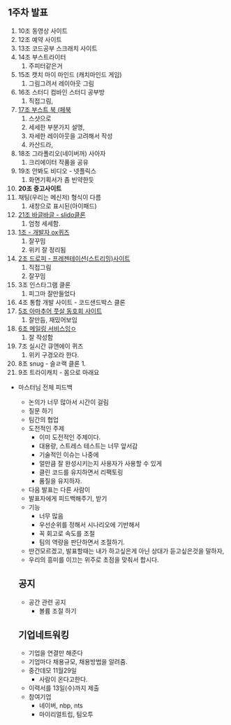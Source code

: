 ## 1주차 발표

1. 10조 동영상 사이트
2. 12조 예약 사이트
3. 13조 코드공부 스크래치 사이트
4. 14조 부스트라이터
   1. 주피터같은거
5. 15조 캣치 마이 마인드 (캐치마인드 게임) 
   1. 그림그려서 레이아웃 그림
6. 16조 스터디 컴바인 스터디 공부방 
   1. 직접그림, 
7. <u>17조 부스트 북 (페북</u>
   1. 스샷으로 
   2. 세세한 부분가지 설명,
   3. 자세한 레이아웃을 고려해서 작성
   4. 카산드라,
8. 18조 그라폴리오(네이버꺼) 사아자
   1. 크리에이터 작품을 공유
9. 19조 안봐도 비디오 - 넷플릭스
   1. 화면기획서가 좀 빈약한듯
10. **20조 중고사이트** 
   1. 채팅(우리는 메신저) 형식이 다름
      1. 새창으로 표시된(아이패드)
11. <u>21조 바글바글 - slido클론</u>
    1. 엄청 세세함.
12. <u>1조 - 개발자 ox퀴즈</u>
    1. 잘꾸밈
    2. 위키 잘 정리됨
13. <u>2조 드로피 - 프레젠테이션(스트리밍)사이트</u>
    1. 직접그림 
    2. 잘꾸밈
14. 3조 인스타그램 클론
    1. 피그마 잘만들었다
15. 4조 통합 개발 사이트 - 코드샌드박스 클론 
16. <u>5조 아마추어 풋살 동호회 사이트</u>
    1. 잘만듬, 재밌어보임
17. <u>6조 메일링 서비스잉ㅇ</u>
    1. 잘 작성함
18. 7조 실시간 큐앤에이 퀴즈
    1. 위키 구경오라 한다.
19. 8조 snug - 슬ㄹ랙 클론
    1. 
20. 9조 트라이캐치 - 몸으로 마래요

- 마스터님 전체 피드백

  - 논의가 너무 많아서 시간이 걸림
  - 질문 하기
  - 팀간의 협업
  - 도전적인 주제
    - 이미 도전적인 주제이다.
    - 대용량, 스트레스 테스트는 너무 앞서감
    - 기술적인 이슈는 나중에
    - 얼만큼 잘 완성시키는지 사용자가 사용할 수 있게
    - 클린 코드를 유지하면서 리팩토링
    - 품질을 유지하자.
  - 다음 발표는 다른 사람이
  - 발표자에게 피드백해주기, 받기
  - 기능
    - 너무 많음
    - 우선순위를 정해서 시나리오에 기반해서 
    - 꼭 회고로 속도를 조절
    - 팀의 역량을 판단하면서 조절하기.
  - 딴건모르겠고, 발표할때는 내가 하고싶은게 아닌 상대가 듣고싶은것을 말하자,
  - 우리의 흥미를 이끄는 위주로 초점을 맞춰서 합시다.

  ## 공지

  - 공간 관련 공지
    - 볼륨 조절 하기

  

  ## 기업네트워킹

  - 기업을 연결만 해준다
  - 기업마다 채용규모, 채용방법을 알려줌.
  - 중간데모 11월29일
    - 사람이 온다고한다.
  - 이력서를 13일(수)까지 제출
  - 참여기업
    - 네이버, nbp, nts
    - 마이리얼트립, 팀오투

  